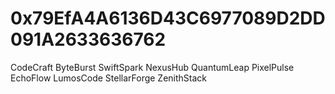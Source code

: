 # 0x79EfA4A6136D43C6977089D2DD091A2633636762
CodeCraft ByteBurst SwiftSpark NexusHub QuantumLeap PixelPulse EchoFlow LumosCode StellarForge ZenithStack
